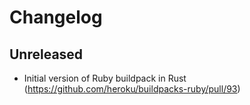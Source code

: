 # Changelog

## Unreleased

- Initial version of Ruby buildpack in Rust (https://github.com/heroku/buildpacks-ruby/pull/93)
